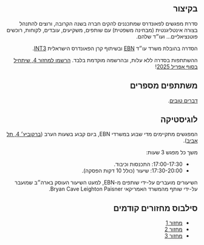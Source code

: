 <div dir="rtl">
<h2>בקיצור</h2>
<p>
סדרת מפגשים לפאונדרס שמתכננים להקים חברה בשנה הקרובה, ורוצים להתנהל בצורה אינטליגנטית (מבחינה משפטית) עם שותפים, משקיעים, עובדים, לקוחות, רוכשים פוטנציאליים... ועו״ד שלהם.
</p>
  
<p>
הסדרה בהובלת משרד עו״ד
<a href="https://www.ebnlaw.co.il/">EBN</a>
ובשיתוף קרן הפאונדרס הישראלית
<a href="https://int3.com/">INT3</a>.
</p>
  
<p>
  ההשתתפות בסדרה ללא עלות, ובהרשמה מוקדמת בלבד. <a href="https://forms.gle/G6iTuFTjKgE833z66">הרשמו למחזור 4, שיתחיל בסוף אפריל 2025</a>!
</p>

<h2>משתתפים מספרים</h2>

<p>
<a href="testimonials">דברים טובים</a>.
</p>

<h2>לוגיסטיקה</h2>
<p>
המפגשים מתקיימים מדי שבוע במשרדי EBN, ביום קבוע בשעות הערב
(<a href="https://goo.gl/maps/KHqCDfTp8vqqPvha7">ברקוביץ׳ 4, תל אביב</a>).
</p>

<p>
משך כל מפגש 3 שעות:
<ul>
<li>17:00-17:30: התכנסות וכיבוד.</li>
<li>17:30-20:00: שיעור (כולל 10 דקות הפסקה).
</li>
</ul>
</p>

<p>
השיעורים מועברים על-ידי שותפים מ-EBN, למעט השיעור העוסק בארה״ב שמועבר על-ידי שותף מהמשרד האמריקאי Bryan Cave Leighton Paisner.
</p>

<h2>סילבוס מחזורים קודמים</h2>

<p>
  <ul>
    <li><a href="cohorts/1">מחזור 1</a></li>
    <li><a href="cohorts/2">מחזור 2</a></li>
    <li><a href="cohorts/3">מחזור 3</a></li>
  </ul>
</p>
  
<div>
